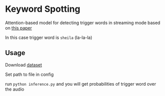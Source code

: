 # Keyword Spotting

Attention-based model for detecting trigger words in streaming mode based on [this paper](https://arxiv.org/pdf/1803.10916.pdf)

In this case trigger word is `sheila` (la-la-la)

## Usage

Download [dataset](http://download.tensorflow.org/data/speech_commands_v0.01.tar.gz)

Set path to file in config

run ```python inference.py``` and you will get probabilities of trigger word over the audio
